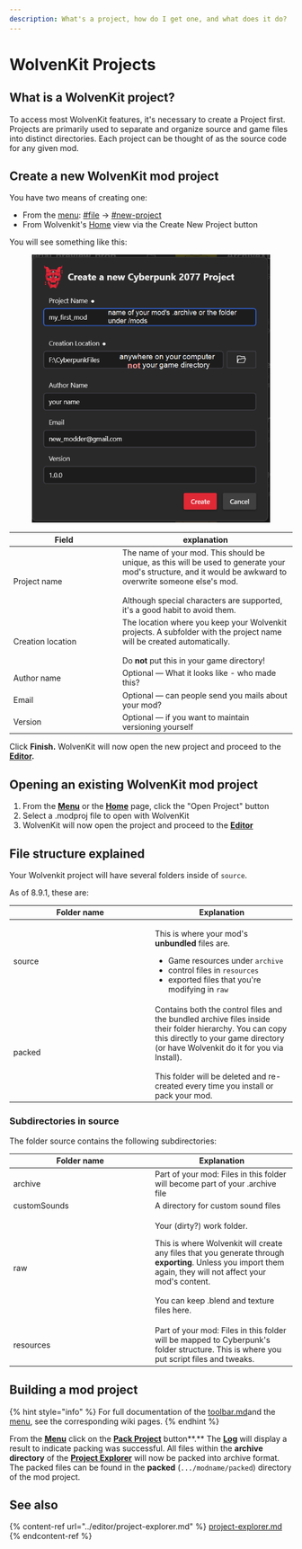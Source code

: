 ```yaml
---
description: What's a project, how do I get one, and what does it do?
---
```


# WolvenKit Projects

## What is a WolvenKit project?

To access most WolvenKit features, it's necessary to create a Project first. Projects are primarily used to separate and organize source and game files into distinct directories. Each project can be thought of as the source code for any given mod.

## Create a new WolvenKit mod project

You have two means of creating one:&#x20;

* From the [menu](../menu/ "mention"): [#file](../menu/#file "mention") -> [#new-project](../menu/#new-project "mention")
* From Wolvenkit's [Home](../home.md) view via the Create New Project button

You will see something like this:

<figure><img src="../../.gitbook/assets/wolvenkit_new_project.png" alt=""><figcaption></figcaption></figure>

<table><thead><tr><th width="180">Field</th><th>explanation</th></tr></thead><tbody><tr><td>Project name</td><td>The name of your mod. This should be unique, as this will be used to generate your mod's structure, and it would be awkward to overwrite someone else's mod. <br><br>Although special characters are supported, it's a good habit to avoid them.</td></tr><tr><td>Creation location</td><td>The location where you keep your Wolvenkit projects. A subfolder with the project name will be created automatically. <br><br>Do <strong>not</strong> put this in your game directory!</td></tr><tr><td>Author name</td><td>Optional — What it looks like - who made this?</td></tr><tr><td>Email</td><td>Optional — can people send you mails about your mod? </td></tr><tr><td>Version</td><td>Optional — if you want to maintain versioning yourself</td></tr></tbody></table>

Click **Finish.** WolvenKit will now open the new project and proceed to the [**Editor**](../editor/)**.**

## Opening an existing WolvenKit mod project

1. From the [**Menu**](../menu/#new-project) or the [**Home**](../home.md) page, click the "Open Project" button
2. Select a .modproj file to open with WolvenKit
3. WolvenKit will now open the project and proceed to the [**Editor**](../editor/)

## File structure explained

Your Wolvenkit project will have several folders inside of `source`.&#x20;

As of 8.9.1, these are:

<table><thead><tr><th width="238">Folder name</th><th>Explanation</th></tr></thead><tbody><tr><td>source</td><td><p>This is where your mod's <strong>unbundled</strong> files are. </p><ul><li>Game resources under <code>archive</code></li><li>control files in <code>resources</code></li><li>exported files that you're modifying in <code>raw</code> </li></ul></td></tr><tr><td>packed</td><td>Contains both the control files and the bundled archive files inside their folder hierarchy. You can copy this directly to your game directory (or have Wolvenkit do it for you via Install).<br><br>This folder will be deleted and re-created every time you install or pack your mod. </td></tr></tbody></table>

### Subdirectories in source

The folder source contains the following subdirectories:

<table><thead><tr><th width="238">Folder name</th><th>Explanation</th></tr></thead><tbody><tr><td>archive</td><td>Part of your mod: Files in this folder will become part of your .archive file</td></tr><tr><td>customSounds</td><td>A directory for custom sound files</td></tr><tr><td>raw</td><td><p>Your (dirty?) work folder. </p><p></p><p>This is where Wolvenkit will create any files that you generate through <strong>exporting</strong>. Unless you import them again, they will not affect your mod's content.<br><br>You can keep .blend and texture files here.</p></td></tr><tr><td>resources</td><td>Part of your mod: Files in this folder will be mapped to Cyberpunk's folder structure. This is where you put script files and tweaks.</td></tr></tbody></table>

## Building a mod project

{% hint style="info" %}
For full documentation of the [toolbar.md](../menu/toolbar.md "mention")and the [menu](../menu/ "mention"), see the corresponding wiki pages.
{% endhint %}

From the [**Menu**](../menu/#new-project) click on the [**Pack Project**](../menu/#pack-project) button**.** The [**Log**](../editor/log.md) will display a result to indicate packing was successful. All files within the **archive directory** of the [**Project Explorer**](../editor/project-explorer.md) will now be packed into archive format. The packed files can be found in the **packed** (`.../modname/packed`) directory of the mod project.

## See also

{% content-ref url="../editor/project-explorer.md" %}
[project-explorer.md](../editor/project-explorer.md)
{% endcontent-ref %}
